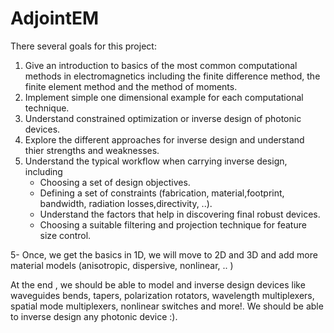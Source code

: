 # AdjointEM
There  several goals for this project:
1. Give an introduction to basics of the most common computational methods 
in electromagnetics including the finite difference method, the finite element method and the method of moments.
2. Implement simple one dimensional example for each computational technique.
3. Understand constrained optimization  or inverse design of photonic devices.  
4. Explore the different approaches for inverse design and understand thier strengths and weaknesses. 
5. Understand the typical workflow when carrying inverse design, including
    - Choosing a set of design objectives.
    - Defining a set of  constraints (fabrication, material,footprint, bandwidth, radiation losses,directivity,   ..).
    - Understand the factors that help in discovering final robust  devices.
    - Choosing a suitable  filtering and projection technique for feature size control.

5- Once, we get the basics in 1D, we will move to 2D and 3D and add more material models (anisotropic, dispersive, nonlinear, .. ) 

At the end , we should be able to model and inverse design devices like waveguides bends, tapers, polarization rotators, wavelength multiplexers, spatial mode multiplexers,  nonlinear switches and  more!. We should be able to inverse design any photonic device :). 

